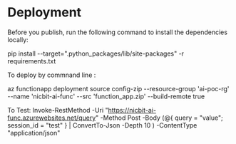 # Deployment

Before you publish, run the following command to install the dependencies locally:

 pip install  --target=".python_packages/lib/site-packages"  -r requirements.txt


To deploy by commnand line :

az functionapp deployment source config-zip --resource-group 'ai-poc-rg' --name 'nicbit-ai-func' --src 'function_app.zip' --build-remote true

To Test:
Invoke-RestMethod -Uri "https://nicbit-ai-func.azurewebsites.net/query" -Method Post -Body (@{ query  = "value"; session_id = "test" } | ConvertTo-Json -Depth 10 ) -ContentType "application/json"